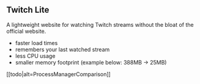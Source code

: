 ## Twitch Lite

A lightweight website for watching Twitch streams without the bloat of the official website.

- faster load times
- remembers your last watched stream
- less CPU usage
- smaller memory footprint (example below: 388MB -> 25MB)

[[todo|alt=ProcessManagerComparison]]

